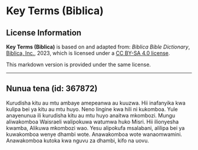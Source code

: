 # Key Terms (Biblica)

## License Information

**Key Terms (Biblica)** is based on and adapted from: _Biblica Bible Dictionary_, [Biblica, Inc.](https://www.biblica.com/), 2023, which is licensed under a [CC BY-SA 4.0 license](https://creativecommons.org/licenses/by-sa/4.0/legalcode.en).

This markdown version is provided under the same license.



--------------------------------

## Nunua tena (id: 367872)

Kurudisha kitu au mtu ambaye amepeanwa au kuuzwa. Hii inafanyika kwa kulipa bei ya kitu au mtu huyo. Neno lingine kwa hili ni kukomboa. Yule anayenunua ili kurudisha kitu au mtu huyo anaitwa mkombozi. Mungu aliwakomboa Waisraeli walipokuwa watumwa huko Misri. Hii ilionyesha kwamba, Alikuwa mkombozi wao. Yesu alipokufa msalabani, alilipa bei ya kuwakomboa wenye dhambi wote. Anawakomboa wote wanaomwamini. Anawakomboa kutoka kwa nguvu za dhambi, kifo na uovu.


